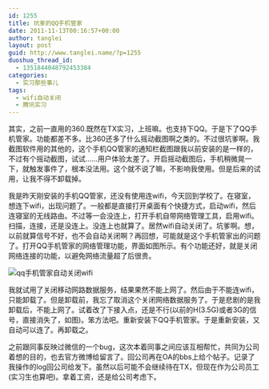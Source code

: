 ```yaml
---
id: 1255
title: 坑爹的QQ手机管家
date: 2011-11-13T00:16:57+00:00
author: tanglei
layout: post
guid: http://www.tanglei.name/?p=1255
duoshuo_thread_id:
  - 1351844048792453384
categories:
  - 实习那些事儿
tags:
  - wifi自动关闭
  - 腾讯实习
---
```

其实，之前一直用的360.既然在TX实习，上班嘛。也支持下QQ。于是下了QQ手机管家。功能都差不多。比360还多了什么摇动截图啊之类的。不过很坑爹啊。我截图软件用的其他的，这个手机QQ管家的通知栏截图跟我以前安装的是一样的，不过有个摇动截图，试试……用户体验太差了。开启摇动截图后，手机稍微晃一下，就触发事件了，根本没法用。这个就不说了嘛，不影响我使用。但是后来的试用，让我不得不卸载掉。

我是昨天刚安装的手机QQ管家，还没有使用连wifi，今天回到学校了。在寝室，想连下wifi，出现问题了。一般都是直接打开桌面有个快捷方式，启动wifi，然后连寝室的无线路由。不过等一会没连上，打开手机自带网络管理工具，启用wifi。扫描，连接，还是没连上。没连上也就算了。居然wifi自动关闭了。坑爹啊。想，以前就算信号不好，也不会自动关闭啊？再回想，可能就是这个手机管家出的问题了。打开QQ手机管家的网络管理功能，界面如图所示。有个功能还好，就是关闭网络连接的功能，以避免网络流量超了后很贵。

<img class="alignnone" title="qq手机管家" src="http://i1123.photobucket.com/albums/l549/tl3shi/qqsecure-fuck.jpg" alt="qq手机管家自动关闭wifi"  />

我就试用了关闭移动网路数据服务，结果果然不能上网了。然后由于不能连wifi，只能卸载了。但是卸载前，我忘了取消这个关闭网络数据服务了。于是悲剧的是我卸载后，不能上网了。试着改了下接入点，还是不行(以前的H(3.5G)或者3G的信号，直接消失了，如图)。笨方法吧。重新安装下QQ手机管家。于是重新安装，又自动可以连了。再卸载之。

之前跟同事反映过微信的一个bug，这次本着同事之间应该互相帮忙，共同为公司着想的目的，也去官方微博给留言了。回公司再在OA的bbs上给个帖子。记录了我操作的log回公司给发下。虽然以后可能不会继续待在TX，但现在作为公司员工(实习生也算吧)。拿着工资，还是给公司考虑下。
